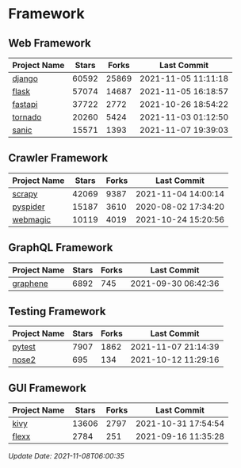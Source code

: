 # Framework

## Web Framework
| Project Name | Stars | Forks | Last Commit |
| ------------ | ----- | ----- | ----------- |
| [django](https://github.com/django/django) | 60592 | 25869 | 2021-11-05 11:11:18 |
| [flask](https://github.com/pallets/flask) | 57074 | 14687 | 2021-11-05 16:18:57 |
| [fastapi](https://github.com/tiangolo/fastapi) | 37722 | 2772 | 2021-10-26 18:54:22 |
| [tornado](https://github.com/tornadoweb/tornado) | 20260 | 5424 | 2021-11-03 01:12:50 |
| [sanic](https://github.com/sanic-org/sanic) | 15571 | 1393 | 2021-11-07 19:39:03 |

## Crawler Framework
| Project Name | Stars | Forks | Last Commit |
| ------------ | ----- | ----- | ----------- |
| [scrapy](https://github.com/scrapy/scrapy) | 42069 | 9387 | 2021-11-04 14:00:14 |
| [pyspider](https://github.com/binux/pyspider) | 15187 | 3610 | 2020-08-02 17:34:20 |
| [webmagic](https://github.com/code4craft/webmagic) | 10119 | 4019 | 2021-10-24 15:20:56 |

## GraphQL Framework
| Project Name | Stars | Forks | Last Commit |
| ------------ | ----- | ----- | ----------- |
| [graphene](https://github.com/graphql-python/graphene) | 6892 | 745 | 2021-09-30 06:42:36 |

## Testing Framework
| Project Name | Stars | Forks | Last Commit |
| ------------ | ----- | ----- | ----------- |
| [pytest](https://github.com/pytest-dev/pytest) | 7907 | 1862 | 2021-11-07 21:14:39 |
| [nose2](https://github.com/nose-devs/nose2) | 695 | 134 | 2021-10-12 11:29:16 |

## GUI Framework
| Project Name | Stars | Forks | Last Commit |
| ------------ | ----- | ----- | ----------- |
| [kivy](https://github.com/kivy/kivy) | 13606 | 2797 | 2021-10-31 17:54:54 |
| [flexx](https://github.com/flexxui/flexx) | 2784 | 251 | 2021-09-16 11:35:28 |

*Update Date: 2021-11-08T06:00:35*